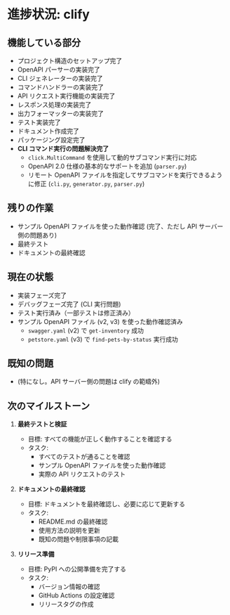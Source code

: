 # 進捗状況: clify

## 機能している部分

- プロジェクト構造のセットアップ完了
- OpenAPI パーサーの実装完了
- CLI ジェネレーターの実装完了
- コマンドハンドラーの実装完了
- API リクエスト実行機能の実装完了
- レスポンス処理の実装完了
- 出力フォーマッターの実装完了
- テスト実装完了
- ドキュメント作成完了
- パッケージング設定完了
- **CLI コマンド実行の問題解決完了**
  - `click.MultiCommand` を使用して動的サブコマンド実行に対応
  - OpenAPI 2.0 仕様の基本的なサポートを追加 (`parser.py`)
  - リモート OpenAPI ファイルを指定してサブコマンドを実行できるように修正 (`cli.py`, `generator.py`, `parser.py`)

## 残りの作業

- サンプル OpenAPI ファイルを使った動作確認 (完了、ただし API サーバー側の問題あり)
- 最終テスト
- ドキュメントの最終確認

## 現在の状態

- 実装フェーズ完了
- デバッグフェーズ完了 (CLI 実行問題)
- テスト実行済み（一部テストは修正済み）
- サンプル OpenAPI ファイル (v2, v3) を使った動作確認済み
  - `swagger.yaml` (v2) で `get-inventory` 成功
  - `petstore.yaml` (v3) で `find-pets-by-status` 実行成功

## 既知の問題

- (特になし。API サーバー側の問題は clify の範疇外)

## 次のマイルストーン

1. **最終テストと検証**

   - 目標: すべての機能が正しく動作することを確認する
   - タスク:
     - すべてのテストが通ることを確認
     - サンプル OpenAPI ファイルを使った動作確認
     - 実際の API リクエストのテスト

2. **ドキュメントの最終確認**

   - 目標: ドキュメントを最終確認し、必要に応じて更新する
   - タスク:
     - README.md の最終確認
     - 使用方法の説明を更新
     - 既知の問題や制限事項の記載

3. **リリース準備**
   - 目標: PyPI への公開準備を完了する
   - タスク:
     - バージョン情報の確認
     - GitHub Actions の設定確認
     - リリースタグの作成

